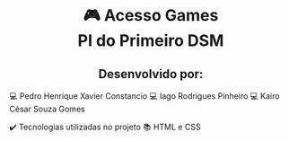 <div align="center">
<h1>🎮 Acesso Games<br>PI do Primeiro DSM<br></h1>
<h2>Desenvolvido por:</h2>
</div>
💻 Pedro Henrique Xavier Constancio
💻 Iago Rodrigues Pinheiro
💻 Kairo César Souza Gomes

✔️ Tecnologias utilizadas no projeto
📚 HTML e CSS
